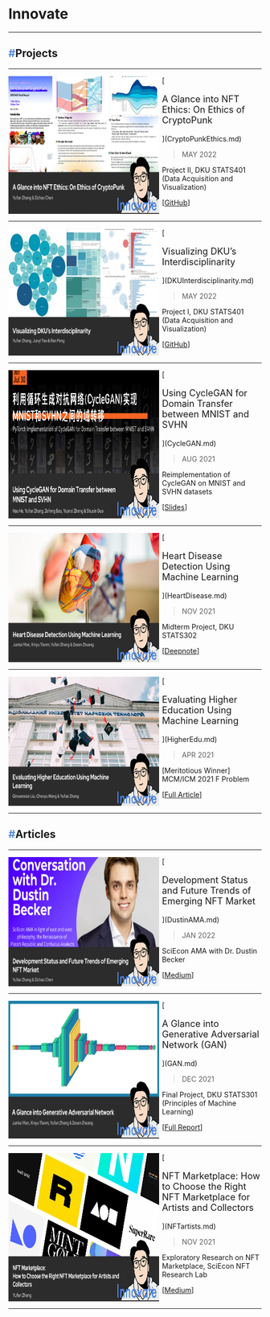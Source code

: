 # Innovate

---

## <span style="color:#5189e6">**#**</span>**Projects**

---

<div style="display: flex;" markdown>
<img src="https://raw.githubusercontent.com/iambrucez/iambrucez.GitHub.io/master/docs/Innovate/img/I-CryptoPunk.jpg" width="300" />
<div style="width: 2%">
</div>
<div markdown style="width: 70%;">
[<p style="font-size:18px">A Glance into NFT Ethics: On Ethics of CryptoPunk</p>](CryptoPunkEthics.md)

> MAY 2022

Project II, DKU STATS401 (Data Acquisition and Visualization)

[[GitHub](https://github.com/iambrucez/STATS401-Project2)]
</div>
</div>

---

<div style="display: flex;" markdown>
<img src="https://raw.githubusercontent.com/iambrucez/iambrucez.GitHub.io/master/docs/Innovate/img/I-DKUVis.jpg" width="300" />
<div style="width: 2%">
</div>
<div markdown style="width: 70%;">
[<p style="font-size:18px">Visualizing DKU’s Interdisciplinarity</p>](DKUInterdisciplinarity.md)

> MAY 2022

Project I, DKU STATS401 (Data Acquisition and Visualization)

[[GitHub](https://github.com/iambrucez/STATS401-Project1)]
</div>
</div>

---

<div style="display: flex;" markdown>
<img src="https://raw.githubusercontent.com/iambrucez/iambrucez.GitHub.io/master/docs/Innovate/img/I-CycleGAN.jpg" width="300" />
<div style="width: 2%">
</div>
<div markdown style="width: 70%;">
[<p style="font-size:18px">Using CycleGAN for Domain Transfer between MNIST and SVHN</p>](CycleGAN.md)

> AUG 2021

Reimplementation of CycleGAN on MNIST and SVHN datasets

[[Slides](https://duke.box.com/s/c0tlgdkd0kx61r4oiexe97lysgthymiv)]
</div>
</div>

---

<div style="display: flex;" markdown>
<img src="https://raw.githubusercontent.com/iambrucez/iambrucez.GitHub.io/master/docs/Innovate/img/I-Heart.jpg" width="300" />
<div style="width: 2%">
</div>
<div markdown style="width: 70%;">
[<p style="font-size:18px">Heart Disease Detection Using Machine Learning</p>](HeartDisease.md)

> NOV 2021

Midterm Project, DKU STATS302

[[Deepnote](https://deepnote.com/workspace/STATS302-4f09fc73-c297-4e81-9ee0-e516a39469c4/project/Midterm-602eae71-1f27-4efb-bea4-6bf5ca8dcc4a/%2Fdataset_README.ipynb)]
</div>
</div>

---

<div style="display: flex;" markdown>
<img src="https://raw.githubusercontent.com/iambrucez/iambrucez.GitHub.io/master/docs/Innovate/img/I-HigherEdu.jpg" width="300" />
<div style="width: 2%">
</div>
<div markdown style="width: 70%;">
[<p style="font-size:18px">Evaluating Higher Education Using Machine Learning</p>](HigherEdu.md)

> APR 2021

[Meritotious Winner] MCM/ICM 2021 F Problem

[[Full Article](https://duke.box.com/s/9svihpzyktxcr4zssjnefx2v93ayna0q)]
</div>
</div>

---

## <span style="color:#5189e6">**#**</span>**Articles**

---

<div style="display: flex;" markdown>
<img src="https://raw.githubusercontent.com/iambrucez/iambrucez.GitHub.io/master/docs/Innovate/img/I-DustinAMA.jpg" width="300" />
<div style="width: 2%">
</div>
<div markdown style="width: 70%;">
[<p style="font-size:18px">Development Status and Future Trends of Emerging NFT Market</p>](DustinAMA.md)

> JAN 2022

SciEcon AMA with Dr. Dustin Becker

[[Medium](https://medium.com/sciecon-ama/development-status-and-future-trends-of-emerging-nft-market-a522ebc968ff)]
</div>
</div>

---

<div style="display: flex;" markdown>
<img src="https://raw.githubusercontent.com/iambrucez/iambrucez.GitHub.io/master/docs/Innovate/img/I-GAN.jpg" width="300" />
<div style="width: 2%">
</div>
<div markdown style="width: 70%;">
[<p style="font-size:18px">A Glance into Generative Adversarial Network (GAN)</p>](GAN.md)

> DEC 2021

Final Project, DKU STATS301 (Principles of Machine Learning)

[[Full Report](https://duke.box.com/s/cisp8axg59eyxn48qabl0mfx9i85bmxh)]
</div>
</div>

---

<div style="display: flex;" markdown>
<img src="https://raw.githubusercontent.com/iambrucez/iambrucez.GitHub.io/master/docs/Innovate/img/I-NFT-Marketplace.jpg" width="300" />
<div style="width: 2%">
</div>
<div markdown style="width: 70%;">
[<p style="font-size:18px">NFT Marketplace: How to Choose the Right NFT Marketplace for Artists and Collectors</p>](NFTartists.md)

> NOV 2021

Exploratory Research on NFT Marketplace, SciEcon NFT Research Lab

[[Medium](https://medium.com/sciecon-research/nft-marketplace-how-to-choose-the-right-nft-marketplace-for-artists-and-collectors-5d4cc7cb1918)]
</div>
</div>

---
